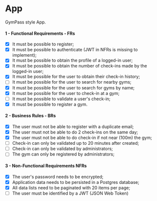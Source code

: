 # App

GymPass style App.

#### 1 - Functional Requirements - FRs

- [x] It must be possible to register;
- [x] It must be possible to authenticate (JWT in NFRs is missing to implement);
- [x] It must be possible to obtain the profile of a logged-in user;
- [x] It must be possible to obtain the number of check-ins made by the logged-in user;
- [x] It must be possible for the user to obtain their check-in history;
- [ ] It must be possible for the user to search for nearby gyms;
- [x] It must be possible for the user to search for gyms by name;
- [x] It must be possible for the user to check-in at a gym;
- [ ] It must be possible to validate a user's check-in;
- [x] It must be possible to register a gym.

#### 2 - Business Rules - BRs

- [x] The user must not be able to register with a duplicate email;
- [x] The user must not be able to do 2 check-ins on the same day;
- [x] The user must not be able to do check-in if not near (100m) the gym;
- [ ] Check-in can only be validated up to 20 minutes after created;
- [ ] Check-in can only be validated by administrators;
- [ ] The gym can only be registered by administrators;

#### 3 - Non-Functional Requirements NFRs

- [x] The user's password needs to be encrypted;
- [x] Application data needs to be persisted in a Postgres database;
- [x] All data lists need to be paginated with 20 items per page;
- [ ] The user must be identified by a JWT (JSON Web Token)
